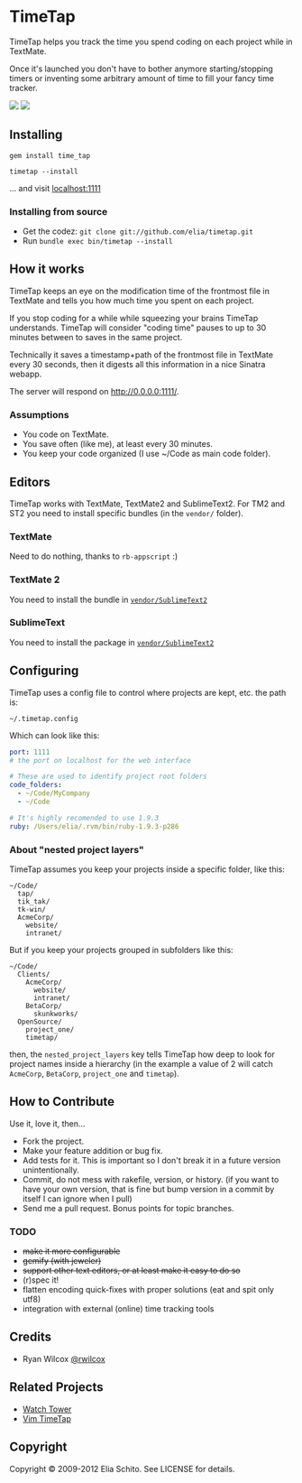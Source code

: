 # TimeTap

TimeTap helps you track the time you spend coding on each project while in TextMate.

Once it's launched you don't have to bother anymore starting/stopping timers or
inventing some arbitrary amount of time to fill your fancy time tracker.

<img src="http://f.cl.ly/items/17025fecf7189518cf07/timetap-project-list.png"/>
<img src="http://f.cl.ly/items/7b96ad2f7b49a95fdfd0/timetap-project-page.png"/>



## Installing

    gem install time_tap

    timetap --install

… and visit [localhost:1111](http://localhost:1111/)

### Installing from source

- Get the codez: `git clone git://github.com/elia/timetap.git`
- Run `bundle exec bin/timetap --install`




## How it works

TimeTap keeps an eye on the modification time of the frontmost file in TextMate
and tells you how much time you spent on each project.

If you stop coding for a while while squeezing your brains TimeTap understands.
TimeTap will consider "coding time" pauses to up to 30 minutes between to saves
in the same project.

Technically it saves a timestamp+path of the frontmost file in TextMate every
30 seconds, then it digests all this information in a nice Sinatra webapp.

The server will respond on http://0.0.0.0:1111/.


### Assumptions

* You code on TextMate.
* You save often (like me), at least every 30 minutes.
* You keep your code organized (I use ~/Code as main code folder).


## Editors

TimeTap works with TextMate, TextMate2 and SublimeText2.
For TM2 and ST2 you need to install specific bundles (in the `vendor/` folder).

### TextMate

Need to do nothing, thanks to `rb-appscript` :)


### TextMate 2

You need to install the bundle in [`vendor/SublimeText2`](https://github.com/elia/timetap/tree/master/vendor/TextMate2)


### SublimeText

You need to install the package in [`vendor/SublimeText2`](https://github.com/elia/timetap/tree/master/vendor/SublimeText2)



## Configuring

TimeTap uses a config file to control where projects are kept, etc. the path is:

    ~/.timetap.config

Which can look like this:

```yaml
port: 1111
# the port on localhost for the web interface

# These are used to identify project root folders
code_folders:
  - ~/Code/MyCompany
  - ~/Code

# It's highly recomended to use 1.9.3
ruby: /Users/elia/.rvm/bin/ruby-1.9.3-p286
```



### About "nested project layers"

TimeTap assumes you keep your projects inside a specific folder, like this:

    ~/Code/
      tap/
      tik_tak/
      tk-win/
      AcmeCorp/
        website/
        intranet/

But if you keep your projects grouped in subfolders like this:

    ~/Code/
      Clients/
        AcmeCorp/
          website/
          intranet/
        BetaCorp/
          skunkworks/
      OpenSource/
        project_one/
        timetap/

then, the `nested_project_layers` key tells TimeTap how deep to look for project names inside a hierarchy (in the example a value of 2 will catch `AcmeCorp`, `BetaCorp`, `project_one` and `timetap`).


## How to Contribute

Use it, love it, then...

* Fork the project.
* Make your feature addition or bug fix.
* Add tests for it. This is important so I don't break it in a
  future version unintentionally.
* Commit, do not mess with rakefile, version, or history.
  (if you want to have your own version, that is fine but bump version in a commit by itself I can ignore when I pull)
* Send me a pull request. Bonus points for topic branches.


### TODO

- <strike>make it more configurable</strike>
- <strike>gemify (with jeweler)</strike>
- <strike>support other text editors, or at least make it easy to do so</strike>
- (r)spec it!
- flatten encoding quick-fixes with proper solutions (eat and spit only utf8)
- integration with external (online) time tracking tools


## Credits

- Ryan Wilcox [@rwilcox](https://github.com/rwilcox)


## Related Projects

- [Watch Tower](https://github.com/TechnoGate/watch_tower)
- [Vim TimeTap](https://github.com/rainerborene/vim-timetap)


## Copyright

Copyright © 2009-2012 Elia Schito. See LICENSE for details.
